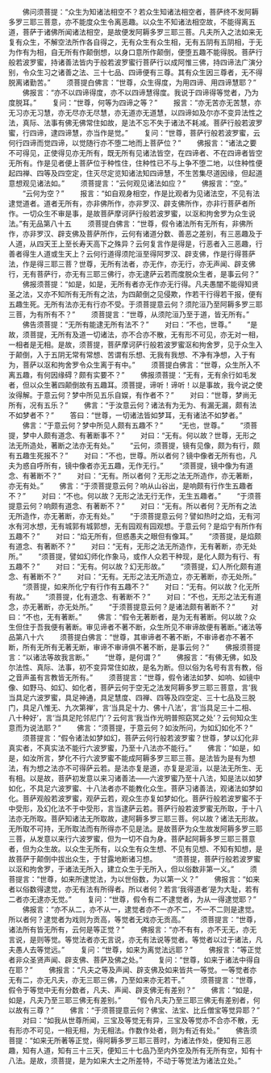 <!-- { "loadSidebar": true } -->
　　佛问须菩提：“众生为知诸法相空不？若众生知诸法相空者，菩萨终不发阿耨多罗三耶三菩意，亦不能度众生令离恶趣。以众生不知诸法相空故，不能得离五道，菩萨于诸佛所闻诸法相空，是故便发阿耨多罗三耶三菩。凡夫所入之法如来无复有众生，不解空法所作各自得之，无有众生有众生相，无有五阴有五阴相，于无为作有为相，自无所有作颠倒想，以身口意所作颠倒，便堕五趣不能得脱。菩萨行般若波罗蜜，持诸善法皆内于般若波罗蜜行菩萨行以成阿惟三佛，持四谛法广演分别，令众生习之诸善之法、三十七品、四谛便有三尊。其有众生因三尊者，无不得脱离诸勤苦。”
　　须菩提白佛言：“世尊，众生得度，为用四谛、用四谛慧耶？”
　　佛报言：“亦不以四谛得度，亦不以四谛慧得度。我说于四谛得等觉者，乃为度脱耳。”
　　复问：“世尊，何等为四谛之等？”
　　报言：“亦无苦亦无苦慧，亦无习亦无习慧，亦无尽亦无尽慧，亦无道亦无道慧，以四谛如及尔亦不变异法性之法，真际、法事有佛无佛常住如故，是法不忘不失于诸法不耗减。菩萨行般若波罗蜜，行四谛，逮四谛慧，亦当作是觉。”
　　复问：“世尊，菩萨行般若波罗蜜，云何行四谛而觉四谛，以觉随行亦不堕二地而上菩萨位？”
　　佛报言：“诸法之要不可得见，正使得见亦无所有，既无所有见诸法皆空，在四谛者、不在四谛者皆空无所有。作是见者便上菩萨位于种性住，住种性已不与上争不堕二地，以住种性便起四禅、四等及四空定，住灭尽定览知诸法知四谛慧，不生苦集尽道因缘，但起道意想观见诸法如。”
　　须菩提言：“云何观见诸法如应？”
　　佛报言：“空。”
　　“云何为空？”
　　报言：“如自观身相空，作是比观者为见诸法空，不见有法逮觉道者。道者无所有，亦非佛所作，亦非罗汉、辟支佛所作，亦非行菩萨者所作。一切众生不审是事，是故菩萨摩诃萨行般若波罗蜜，以沤和拘舍罗为众生说法。”有无品第八十五
　　须菩提白佛言：“世尊，假令诸法所有无所有，非佛所作，亦非罗汉、辟支佛及菩萨所作，云何有诸道分数、善恶之差别，有三恶趣及于人道，从四天王上至长寿天高下之殊异？云何复言作是得是，行恶者入三恶趣，行善者得生人道或生天上？云何行道得须陀洹至得阿罗汉、辟支佛，作是行得菩萨法，作是得三耶三菩？世尊，无所有法者，亦无作，亦无行，亦无声闻、辟支佛行，无有菩萨行，亦无有三耶三佛行，亦无逮萨云若而度脱众生者，是事云何？”
　　佛报须菩提：“如是，如是，无所有者亦无作亦无行得。凡夫愚闇不能得知贤圣之法，又亦不知所有无所有之法，为四颠倒之见侵欺，作若干行得若干报，便有五趣生死。无所有法亦无有行亦不受。于须菩提意云何？须陀洹乃至阿耨多罗三耶三菩，为有所有不？”
　　须菩提言：“世尊，从须陀洹乃至于道，皆无所有。”
　　佛告须菩提：“无所有能逮无所有法不？”
　　对曰：“不也，世尊。”
　　“是故，须菩提，无所有及道一切诸法，亦不合亦不散，无有形不可见，亦无对一相，一相者是无相。是故，须菩提，菩萨摩诃萨行般若波罗蜜沤和拘舍罗，见于众生入于颠倒，入于五阴无常有常想、苦谓有乐想、无我有我想、不净有净想，入于有为，菩萨以沤和拘舍罗令众生离于有中。”
　　须菩提白佛言：“世尊，众生所入不离五趣，有何因缘碍？颇有实要不？”
　　佛报须菩提：“无有，无有余行如毛发者，但以众生著四颠倒故有五趣耳。须菩提，谛听！谛听！以是事故，我今说之使汝得解。于意云何？梦中所见五乐自娱，有作者不？”
　　对曰：“世尊，梦尚无所有，况有五乐？”
　　佛言：“于汝意云何？诸法有为无为、有漏无漏，颇有法不如梦者不？”
　　答曰：“世尊，一切诸法皆如梦耳，无有诸法不如梦者。”
　　佛言：“于意云何？梦中所见人颇有五趣不？”
　　“无也，世尊。”
　　“须菩提，梦中人颇有道念、有著断事不？”
　　对曰：“无有。何以故？世尊，无形之法无所造处，著断之法亦无有处。”
　　“云何，须菩提，镜有见像，颇为有行，颇有五趣生死报不？”
　　对曰：“不也，世尊。所以者何？镜中像者无所有也，凡夫为惑自呼所有，镜中像者亦无五趣，无作无行。”
　　“须菩提，镜中像为有道念、有著断不？”
　　对曰：“无有。所以者何？无形之法无所造作，亦无著断，亦无有处。”
　　佛言：“于须菩提意云何？响从山谷出，是响颇有行作生五趣者不？”
　　对曰：“不也。何以故？无形之法无行无作，无生五趣者。”
　　“于须菩提意云何？响颇有道念、有著断不？”
　　对曰：“无有。所以者何？无所有之法无所造作，亦无著断，亦无有处。”
　　“于须菩提意云何？譬如热时之焰，无有河水有河水想，无有城郭有城郭想，无有园观有园观想。于意云何？是焰宁有所作有五趣不？”
　　对曰：“焰无所有，但惑愚夫之眼但有像耳。”
　　“须菩提，是焰颇有道念、有著断不？”
　　对曰：“无有，无形之法无所造作，无有著断，亦无处所。”
　　“须菩提，譬如幻师化作象马，或作人众若干种现，是化人颇为有行、有五趣不？”
　　对曰：“无有。何以故？幻无形故。”
　　“须菩提，幻人所化颇有道念、有著断不？”
　　对曰：“无有。无形之法无所造立，亦无著断，亦无处所。”
　　“须菩提，如来所化宁有行作有五趣不？”
　　对曰：“无有。何以故？化无所有故。”
　　“须菩提，化有道念、有著断不？”
　　对曰：“不也，无形之法无有道念，亦无著断，亦无处所。”
　　“于须菩提意云何？是诸法颇有著断不？”
　　对曰：“不也，无有著断。”
　　佛言：“假令无著断者，是为无有著断。何以故？众生但住于吾我便有著断。审见谛者不著不断，众生所见不审谛故便有著断。”诸法等品第八十六
　　须菩提白佛言：“世尊，其审谛者不著不断，不审谛者亦不著不断，所有无所有无著无断，审谛不审谛俱不著不断，是事云何？”
　　佛报须菩提言：“以诸法等故我言断。”
　　“世尊，是何谓？”
　　佛报言：“有佛无佛，如及尔法性、真际、法事，初不变异常住如故，是名为断。但以俗为名号有言有教，俗之音声虽有言教皆无所有。”
　　须菩提言：“世尊，假令诸法如梦、如响、如镜中像、如野马、如幻、如化者，菩萨云何于空无之法发阿耨多罗三耶三菩意，言‘我当具足六波罗蜜，具足神通，具足慧度、四禅、四等及四空定、三十七品及三脱门，具足八惟无、九次第禅’，言‘当具足十力、佛十八法’，言‘当具足三十二相、八十种好’，言‘当具足陀邻尼门’？云何言‘我当作光明普照窈冥之处’？云何知众生意而为说法耶？”
　　佛言：“须菩提，于意云何？如汝所问，为如幻如化不？”
　　须菩提言：“假令诸法如梦如幻，菩萨云何行般若波罗蜜？世尊，梦以幻化非真实者，不真实法不能行六波罗蜜，乃至十八法亦不能行。”
　　佛言：“如是，如是，如汝所言，梦化不行六波罗蜜不能成阿耨多罗三耶三菩。是法皆为是有为想法，有为想之法亦不可得萨云若。是法亦复是道，亦复是泥洹，以是法无所生、无有相。以是故，菩萨初发意以来习诸善法——六波罗蜜乃至十八法，知是法以如梦如化，不具足六波罗蜜、十八法者亦不能教化众生。菩萨习诸善法，观诸法如梦如化。菩萨观般若波罗蜜，观萨云若，观众生亦复如梦如化。菩萨行般若波罗蜜不于中受形，及幻化法不于中受形，言当逮萨云若。菩萨行般若波罗蜜无所取，于十八法亦无所取。菩萨知诸法无所取故，逮阿耨多罗三耶三菩。何以故？诸法无形故。无所取不可持，无所取法而有所得亦不见是法。是故菩萨为众生故发阿耨多罗三耶三菩，从发意以来行六波罗蜜，但为一切不自为身。菩萨起阿耨多罗三耶三菩意者，但为众生故。以众生无所有，以众生有众生想、不见有见想、不知有知想，是故菩萨于颠倒中拔出众生，于甘露地断诸习想。
　　“须菩提，菩萨行般若波罗蜜以沤和拘舍罗，于诸法无所入，建立众生于无所入，但以俗数非第一义。”
　　须菩提言：“世尊，如来所逮觉法，为以世俗数，为以第一义？”
　　佛报言：“如来者以俗数得逮觉，亦无有法有所得者。所以者何？若言‘我得道者’是为大耻，若有二者亦无逮亦无觉。”
　　复问：“世尊，假令有二不逮觉者，为从一得逮觉耶？”
　　佛报言：“亦不从二，亦不从一，逮觉者亦不一亦不二，不一不二则是逮觉。所以者何？逮觉者为戏则为贡高，等觉者无戏亦无贡高。”
　　须菩提言：“世尊，诸法所有皆无所有，云何是等正觉？”
　　佛报言：“亦不有有，亦不无无，亦无言说，是则等觉。等觉法者亦无言说，亦无有法说等觉者。等觉者以过于诸法，凡夫愚人去等觉远。”
　　复问：“世尊，如来为离觉法远耶？”
　　佛报言：“等正觉者非众圣贤声闻、辟支佛、菩萨及佛之处。”
　　复问：“世尊，如来于诸法中得自在耶？”
　　佛报言：“凡夫之等及声闻、辟支佛及如来皆共一等觉。一等觉者亦无有二，亦无凡夫，亦无三耶三佛，乃至如来亦无若干。”
　　须菩提言：“世尊，假令于等觉中无有分数者，凡夫、声闻、辟支佛无有差别？”
　　佛言：“如是，如是，凡夫乃至三耶三佛无有差别。”
　　“假令凡夫乃至三耶三佛无有差别者，何以故有三尊？”
　　佛言：“于须菩提意云何？佛宝、法宝、比丘僧宝等觉异耶？”
　　对曰：“如我从世尊所闻，三宝及等觉无有异，三宝及等觉亦不合亦不散，无有形亦不可见，一相无相，为无相法。作数作处者，则为有近有处。”
　　佛告须菩提：“如来无所著等正觉，得阿耨多罗三耶三菩时，为诸法作处，便知有三恶趣，知有人道，知有三十三天，便知三十七品乃至内外空及所有无所有空，知有十八法。是故，须菩提，是为如来大士之所差特，不动于等觉法为诸法立处。”
